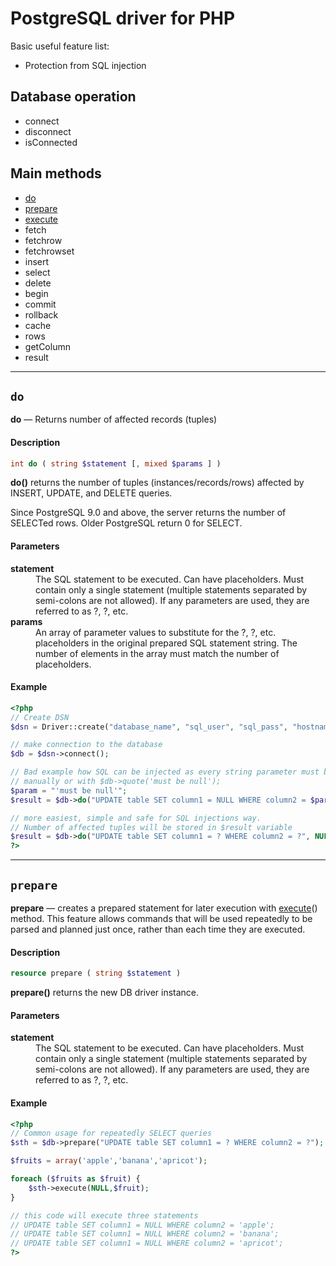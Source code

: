 # PostgreSQL driver for PHP

Basic useful feature list:

* Protection from SQL injection

## Database operation

* connect
* disconnect
* isConnected

## Main methods

* [do](#do)
* [prepare](#prepare)
* [execute](#execute)
* fetch
* fetchrow
* fetchrowset
* insert
* select
* delete
* begin
* commit
* rollback
* cache
* rows
* getColumn
* result

* * *
## **`do`**
**do** — Returns number of affected records (tuples)

#### Description

```php
int do ( string $statement [, mixed $params ] )
```

**do()** returns the number of tuples (instances/records/rows) affected by INSERT, UPDATE, and DELETE queries.

Since PostgreSQL 9.0 and above, the server returns the number of SELECTed rows. Older PostgreSQL return 0 for SELECT.

#### Parameters
<dl>
  <dt><b>statement</b></dt>
  <dd>The SQL statement to be executed. Can have placeholders. Must contain only a single statement (multiple statements separated by semi-colons are not allowed). If any parameters are used, they are referred to as ?, ?, etc.</dd>

<dt><b>params</b></dt>
  <dd>An array of parameter values to substitute for the ?, ?, etc. placeholders in the original prepared SQL statement string. The number of elements in the array must match the number of placeholders.</dd>
</dl>

#### Example

```php
<?php
// Create DSN 
$dsn = Driver::create("database_name", "sql_user", "sql_pass", "hostname.com", 5432);

// make connection to the database
$db = $dsn->connect();

// Bad example how SQL can be injected as every string parameter must be escaped 
// manually or with $db->quote('must be null');
$param = "'must be null'";
$result = $db->do("UPDATE table SET column1 = NULL WHERE column2 = $param");

// more easiest, simple and safe for SQL injections way.
// Number of affected tuples will be stored in $result variable
$result = $db->do("UPDATE table SET column1 = ? WHERE column2 = ?", NULL, 'must be null');
?>
```
* * *
## **`prepare`**
**prepare** — creates a prepared statement for later execution with [execute](#execute)() method. This feature allows commands that will be used repeatedly to be parsed and planned just once, rather than each time they are executed.

#### Description

```php
resource prepare ( string $statement )
```

**prepare()** returns the new DB driver instance.

#### Parameters
<dl>
  <dt><b>statement</b></dt>
  <dd>The SQL statement to be executed. Can have placeholders. Must contain only a single statement (multiple statements separated by semi-colons are not allowed). If any parameters are used, they are referred to as ?, ?, etc.</dd>
</dl>

#### Example

```php
<?php
// Common usage for repeatedly SELECT queries
$sth = $db->prepare("UPDATE table SET column1 = ? WHERE column2 = ?");

$fruits = array('apple','banana','apricot');

foreach ($fruits as $fruit) {
	$sth->execute(NULL,$fruit);
}

// this code will execute three statements
// UPDATE table SET column1 = NULL WHERE column2 = 'apple';
// UPDATE table SET column1 = NULL WHERE column2 = 'banana';
// UPDATE table SET column1 = NULL WHERE column2 = 'apricot';
?>
```
